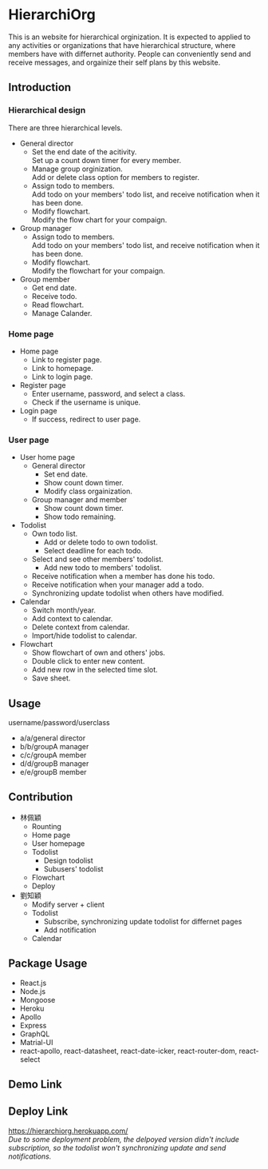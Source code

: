 # HierarchiOrg 
This is an website for hierarchical orginization. It is expected to applied to any activities or organizations that have hierarchical structure, where members have with differnet authority. People can conveniently send and receive messages, and orgainize their self plans by this website.
## Introduction  
### Hierarchical design
There are three hierarchical levels.  
- General director
  - Set the end date of the acitivity.  
    Set up a count down timer for every member.
  - Manage group orginization.  
    Add or delete class option for members to register.
   - Assign todo to members.  
    Add todo on your members' todo list, and receive notification when it has been done.
    - Modify flowchart.  
    Modify the flow chart for your compaign.    
- Group manager
  - Assign todo to members.  
    Add todo on your members' todo list, and receive notification when it has been done.
  - Modify flowchart.  
    Modify the flowchart for your compaign.
- Group member
  - Get end date.
  - Receive todo.  
  - Read flowchart.
  - Manage Calander.
### Home page
- Home page
  - Link to register page.
  - Link to homepage.
  - Link to login page.
- Register page
  - Enter username, password, and select a class.
  - Check if the username is unique.
- Login page
  - If success, redirect to user page.
### User page
- User home page
  - General director
    - Set end date.
    - Show count down timer.
    - Modify class orgainization.
  - Group manager and member
    - Show count down timer.
    - Show todo remaining.
- Todolist
  - Own todo list.
    - Add or delete todo to own todolist.
    - Select deadline for each todo.
  - Select and see other members' todolist.
    - Add new todo to members' todolist.
  - Receive notification when a member has done his todo.
  - Receive notification when your manager add a todo.
  - Synchronizing update todolist when others have modified.
- Calendar
  - Switch month/year.
  - Add context to calendar.
  - Delete context from calendar.
  - Import/hide todolist to calendar.
- Flowchart
  - Show flowchart of own and others' jobs.
  - Double click to enter new content.
  - Add new row in the selected time slot.
  - Save sheet.
## Usage
  username/password/userclass
  - a/a/general director
  - b/b/groupA manager
  - c/c/groupA member
  - d/d/groupB manager
  - e/e/groupB member
## Contribution  
  - 林佩穎
    - Rounting
    - Home page
    - User homepage
    - Todolist
      - Design todolist
      - Subusers' todolist
    - Flowchart
    - Deploy
  - 劉知穎
    - Modify server + client
    - Todolist
      - Subscribe, synchronizing update todolist for differnet pages
      - Add notification
    - Calendar
## Package Usage
   - React.js
   - Node.js
   - Mongoose
   - Heroku
   - Apollo
   - Express
   - GraphQL
   - Matrial-UI
   - react-apollo, react-datasheet, react-date-icker, react-router-dom, react-select
## Demo Link  

## Deploy Link  
https://hierarchiorg.herokuapp.com/  
*Due to some deployment problem, the delpoyed version didn't include subscription, so the todolist won't synchronizing update and send notifications.*
